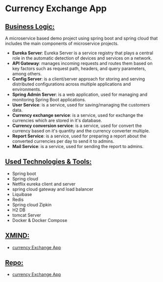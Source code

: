 # Currency Exchange App

## <u>Business Logic:</u>

A microservice based demo project using spring boot and spring cloud that includes the main components of microservice
projects.

- **Eureka Server**: Eureka Server is a service registry that plays a central role in the automatic detection of devices
  and services on a network.
- **API Gateway**: manages incoming requests and routes them based on key factors such as request path, headers, and
  query parameters, among others.
- **Config Server**: is a client/server approach for storing and serving distributed configurations across multiple
  applications and environments.
- **Spring Admin Server**: is a web application, used for managing and monitoring Spring Boot applications.
- **User Service**: is a service, used for saving/managing the customers data.
- **Currency exchange service**: is a service, used for exchange the currencies which are stored in it's database.
- **Currency conversion service**: is a service, used for convert the currency based on it's quantity and the currency
  converter multiple.
- **Report Service**: is a service, used for preparing a report about the converted currencies per day to send it to
  admins.
- **Mail Service**: is a service, used for sending the report to admins.

## <u>Used Technologies & Tools:</u>

- Spring boot
- Spring cloud
- Netflix eureka client and server
- spring cloud gateway and load balancer
- Liquibase
- Redis
- Spring cloud Zipkin
- H2 DB
- tomcat Server
- Docker & Docker Compose

## <u>XMIND:</u>

- [currency Exchange App](https://xmind.works/share/0yPQppJp)

## <u>Repo:</u>

- [currency Exchange App](https://gitlab.com/microservice-demo-apps/exchange-currency-app)


